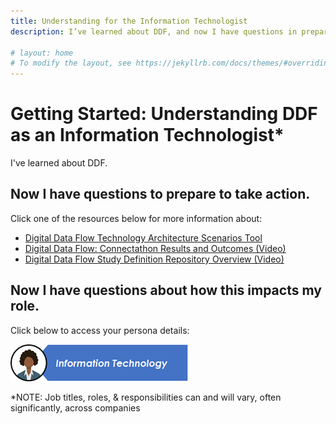```yaml
---
title: Understanding for the Information Technologist
description: I’ve learned about DDF, and now I have questions in preparation for taking action

# layout: home
# To modify the layout, see https://jekyllrb.com/docs/themes/#overriding-theme-defaults
---
```

# Getting Started: Understanding DDF as an Information Technologist*
I've learned about DDF.

## Now I have questions to prepare to take action.
Click one of the resources below for more information about:
- [Digital Data Flow Technology Architecture Scenarios Tool](https://github.com/transcelerate/ddf-home/blob/main/documents/DDF%20Technology%20Architecture%20Scenarios%20Tool%20-%20CLEAN_FINAL.pdf)
- [Digital Data Flow: Connectathon Results and Outcomes (Video)](https://www.youtube.com/watch?v=IbmGLtfAW9o)
- [Digital Data Flow Study Definition Repository Overview (Video)](https://www.youtube.com/watch?v=BQfI-u9QHvM)
   
## Now I have questions about how this impacts my role.
Click below to access your persona details:

<a href="https://transcelerate.github.io/ddf-home/ITPersona.html">
<img src="media\images\Information Technology - Header.png">
</a>

*NOTE: Job titles, roles, & responsibilities can and will vary, often significantly, across companies
